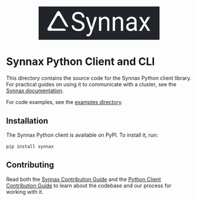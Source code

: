 <p align="center">
    <a href="https://synnaxlabs.com/">
        <img src="../../x/media/static/logo/title-white-on-black.svg" width="65%"/>
    </a>
</p>

# Synnax Python Client and CLI

This directory contains the source code for the Synnax Python client library. For
practical guides on using it to communicate with a cluster, see the [Synnax
documentation](https://docs.synnaxlabs.com/).

For code examples, see the [examples directory](examples/).

## Installation

The Synnax Python client is available on PyPI. To install it, run:

```bash
pip install synnax
```

## Contributing

Read both the [Synnax Contribution Guide](../../docs/CONTRIBUTING.md) and the
[Python Client Contribution Guide](CONTRIBUTING.md) to learn about the codebase and our
process for working with it.
